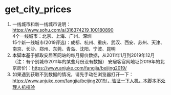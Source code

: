 # get_city_prices
1. 一线城市和新一线城市说明：https://www.sohu.com/a/316374219_100180890  
    4个一线城市：北京、上海、广州、深圳  
   15个新一线城市(2019评选)：成都、杭州、重庆、武汉、西安、苏州、天津、南京、长沙、郑州、东莞、青岛、沈阳、宁波、昆明
2. 本脚本基于抓取安居客网站的每月房价数据，从2011年1月到2019年12月（注：有个别城市2011年的某些月份没有数据）
    安居客官网地址(2019年的北京房价)：https://www.anjuke.com/fangjia/beijing2019/
3. 如果遇到获取不到数据的情况，请先手动在浏览器打开一下：https://www.anjuke.com/fangjia/beijing2019/，验证一下人机，本脚本不处理人机校验